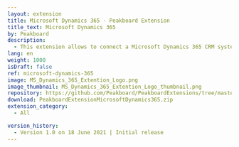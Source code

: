 ```yaml
---
layout: extension
title: Microsoft Dynamics 365 - Peakboard Extension
title_text: Microsoft Dynamics 365
by: Peakboard
description: 
  - This extension allows to connect a Microsoft Dynamics 365 CRM system as a data source in Peakboard. With the data source you can select tables and columns from the CRM system and read the data directly from the system.
lang: en
weight: 1000
isDraft: false
ref: microsoft-dynamics-365
image: MS_Dynamics_365_Extention_Logo.png
image_thumbnail: MS_Dynamics_365_Extention_Logo_thumbnail.png
repository: https://github.com/Peakboard/PeakboardExtensions/tree/master/MicrosoftDynamics365
download: PeakboardExtensionMicrosoftDynamics365.zip
extension_category:
  - All

version_history:
  - Version 1.0 on 18 June 2021 | Initial release
---
```

